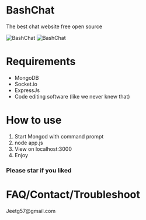 # BashChat
<p>The best chat website free open source</p>
<img src="http://i.imgur.com/8pkpBlX.png" alt="BashChat">
<img src="http://i.imgur.com/k1HP599.png" alt="BashChat">

<h1>Requirements</h1>
<ul>
<li>MongoDB</li>
<li>Socket.io</li>
<li>ExpressJs</li>
<li>Code editing software (like we never knew that)</li>
</ul>
<h1>How to use</h1>
<ol>
<li>Start Mongod with command prompt</li>
<li>node app.js</li>
<li>View on localhost:3000</li>
<li>Enjoy</li>
</ol>
<h3>Please star if you liked</h3>
<h1>FAQ/Contact/Troubleshoot</h1>
<a>Jeetg57@gmail.com</a>
